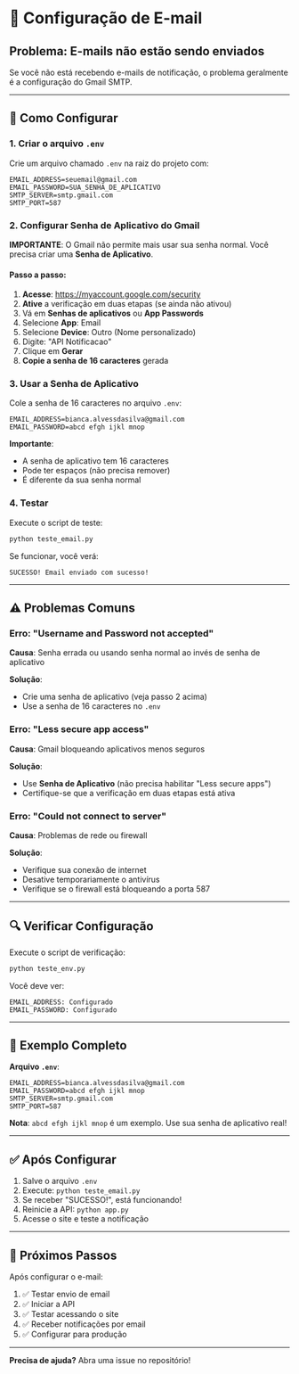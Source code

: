# 📧 Configuração de E-mail

## Problema: E-mails não estão sendo enviados

Se você não está recebendo e-mails de notificação, o problema geralmente é a configuração do Gmail SMTP.

---

## 🔧 Como Configurar

### 1. Criar o arquivo `.env`

Crie um arquivo chamado `.env` na raiz do projeto com:

```env
EMAIL_ADDRESS=seuemail@gmail.com
EMAIL_PASSWORD=SUA_SENHA_DE_APLICATIVO
SMTP_SERVER=smtp.gmail.com
SMTP_PORT=587
```

### 2. Configurar Senha de Aplicativo do Gmail

**IMPORTANTE**: O Gmail não permite mais usar sua senha normal. Você precisa criar uma **Senha de Aplicativo**.

#### Passo a passo:

1. **Acesse**: https://myaccount.google.com/security
2. **Ative** a verificação em duas etapas (se ainda não ativou)
3. Vá em **Senhas de aplicativos** ou **App Passwords**
4. Selecione **App**: Email
5. Selecione **Device**: Outro (Nome personalizado)
6. Digite: "API Notificacao"
7. Clique em **Gerar**
8. **Copie a senha de 16 caracteres** gerada

### 3. Usar a Senha de Aplicativo

Cole a senha de 16 caracteres no arquivo `.env`:

```env
EMAIL_ADDRESS=bianca.alvessdasilva@gmail.com
EMAIL_PASSWORD=abcd efgh ijkl mnop
```

**Importante**: 
- A senha de aplicativo tem 16 caracteres
- Pode ter espaços (não precisa remover)
- É diferente da sua senha normal

### 4. Testar

Execute o script de teste:

```bash
python teste_email.py
```

Se funcionar, você verá:
```
SUCESSO! Email enviado com sucesso!
```

---

## ⚠️ Problemas Comuns

### Erro: "Username and Password not accepted"

**Causa**: Senha errada ou usando senha normal ao invés de senha de aplicativo

**Solução**: 
- Crie uma senha de aplicativo (veja passo 2 acima)
- Use a senha de 16 caracteres no `.env`

### Erro: "Less secure app access"

**Causa**: Gmail bloqueando aplicativos menos seguros

**Solução**:
- Use **Senha de Aplicativo** (não precisa habilitar "Less secure apps")
- Certifique-se que a verificação em duas etapas está ativa

### Erro: "Could not connect to server"

**Causa**: Problemas de rede ou firewall

**Solução**:
- Verifique sua conexão de internet
- Desative temporariamente o antivírus
- Verifique se o firewall está bloqueando a porta 587

---

## 🔍 Verificar Configuração

Execute o script de verificação:

```bash
python teste_env.py
```

Você deve ver:
```
EMAIL_ADDRESS: Configurado
EMAIL_PASSWORD: Configurado
```

---

## 📝 Exemplo Completo

**Arquivo `.env`**:

```env
EMAIL_ADDRESS=bianca.alvessdasilva@gmail.com
EMAIL_PASSWORD=abcd efgh ijkl mnop
SMTP_SERVER=smtp.gmail.com
SMTP_PORT=587
```

**Nota**: `abcd efgh ijkl mnop` é um exemplo. Use sua senha de aplicativo real!

---

## ✅ Após Configurar

1. Salve o arquivo `.env`
2. Execute: `python teste_email.py`
3. Se receber "SUCESSO!", está funcionando!
4. Reinicie a API: `python app.py`
5. Acesse o site e teste a notificação

---

## 🎯 Próximos Passos

Após configurar o e-mail:

1. ✅ Testar envio de email
2. ✅ Iniciar a API
3. ✅ Testar acessando o site
4. ✅ Receber notificações por email
5. ✅ Configurar para produção

---

**Precisa de ajuda?** Abra uma issue no repositório!

